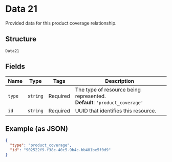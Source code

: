 
# Data 21

Provided data for this product coverage relationship.

## Structure

`Data21`

## Fields

| Name | Type | Tags | Description |
|  --- | --- | --- | --- |
| `type` | `string` | Required | The type of resource being represented.<br>**Default**: `'product_coverage'` |
| `id` | `string` | Required | UUID that identifies this resource. |

## Example (as JSON)

```json
{
  "type": "product_coverage",
  "id": "902522f9-f38c-40c5-9b4c-bb401be5f0d9"
}
```

